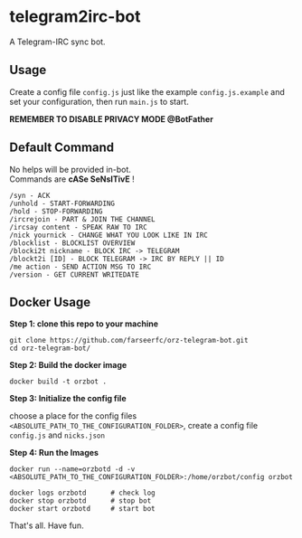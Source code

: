 # telegram2irc-bot

A Telegram-IRC sync bot.

## Usage

Create a config file `config.js` just like the example `config.js.example` and set your configuration, then run `main.js` to start.

**REMEMBER TO DISABLE PRIVACY MODE @BotFather**

## Default Command

No helps will be provided in-bot.  
Commands are **cASe SeNsITivE** !

```
/syn - ACK
/unhold - START-FORWARDING
/hold - STOP-FORWARDING
/ircrejoin - PART & JOIN THE CHANNEL
/ircsay content - SPEAK RAW TO IRC
/nick yournick - CHANGE WHAT YOU LOOK LIKE IN IRC
/blocklist - BLOCKLIST OVERVIEW
/blocki2t nickname - BLOCK IRC -> TELEGRAM
/blockt2i [ID] - BLOCK TELEGRAM -> IRC BY REPLY || ID
/me action - SEND ACTION MSG TO IRC
/version - GET CURRENT WRITEDATE
```

## Docker Usage

**Step 1: clone this repo to your machine**

```
git clone https://github.com/farseerfc/orz-telegram-bot.git
cd orz-telegram-bot/
```

**Step 2: Build the docker image**

```
docker build -t orzbot .
```

**Step 3: Initialize the config file**

choose a place for the config files `<ABSOLUTE_PATH_TO_THE_CONFIGURATION_FOLDER>`, create a config file `config.js` and `nicks.json`

**Step 4: Run the Images**

```
docker run --name=orzbotd -d -v <ABSOLUTE_PATH_TO_THE_CONFIGURATION_FOLDER>:/home/orzbot/config orzbot
```

```
docker logs orzbotd      # check log
docker stop orzbotd      # stop bot
docker start orzbotd     # start bot
```

That's all. Have fun.
